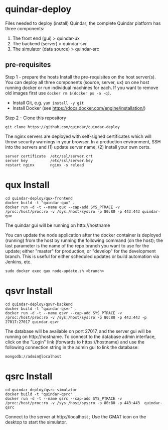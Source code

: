 # quindar-deploy
Files needed to deploy (install) Quindar; the complete Quindar platform has three components:

1. The front end (gui)          > quindar-ux
2. The backend (server)         > quindar-svr
3. The simulator (data source)  > quindar-src

## pre-requisites

Step 1 - prepare the hosts
Install the pre-requisites on the host server(s). You can deploy all three components (source, server, ux) on one host running docker or run individual machines for each. If you want to remove old images first use `docker rm $(docker ps -a -q)`. 

* Install Git, e.g. `yum install -y git`
* Install Docker (see https://docs.docker.com/engine/installation/)

Step 2 - Clone this repository 

```
git clone https://github.com/quindar/quindar-deploy
```

The nginx servers are deployed with self-signed certificates which will throw security warnings in your browser. In a production environment, SSH into the servers and (1) update server name, (2) install your own certs. 

```
server certificate  /etc/ssl/server.crt
server key          /etc/ssl/server.key
restart nginx       nginx -s reload
```



# qux Install

```
cd quindar-deploy/qux-frontend
docker build -t "quindar-qux" .
docker run -d -t --name qux --cap-add SYS_PTRACE -v /proc:/host/proc:ro -v /sys:/host/sys:ro -p 80:80 -p 443:443 quindar-qux
```

The quindar gui will be running on http://hostname

You can update the node application after the docker container is deployed (running) from the host by running the following command (on the host); the last parameter is the name of the repo branch you want to use for the update; either "master" for production, or "develop" for the development branch. This is useful for either scheduled updates or build automation via Jenkins, etc. 

```
sudo docker exec qux node-update.sh <branch>
```


# qsvr Install

```
cd quindar-deploy/qsvr-backend
docker build -t "quindar-qsvr" .
docker run -d -t --name qsvr --cap-add SYS_PTRACE -v /proc:/host/proc:ro -v /sys:/host/sys:ro -p 80:80 -p 443:443 -p 27017:27017 quindar-qsvr
```
The database will be available on port 27017, and the server gui will be running on http://hostname. To connect to the database admin interface, click on the "Login" link (forwards to https://hostname) and use the following connection string in the admin gui to link the database:

```
mongodb://admin@localhost
```


# qsrc Install


```
cd quindar-deploy/qsrc-simulator
docker build -t "quindar-qsrc" .
docker run -d -t --name qsrc --cap-add SYS_PTRACE -v /proc:/host/proc:ro -v /sys:/host/sys:ro -p 80:80 -p 443:443  quindar-qsrc
```

Connect to the server at http://localhost ; Use the GMAT icon on the desktop to start the simulator.




